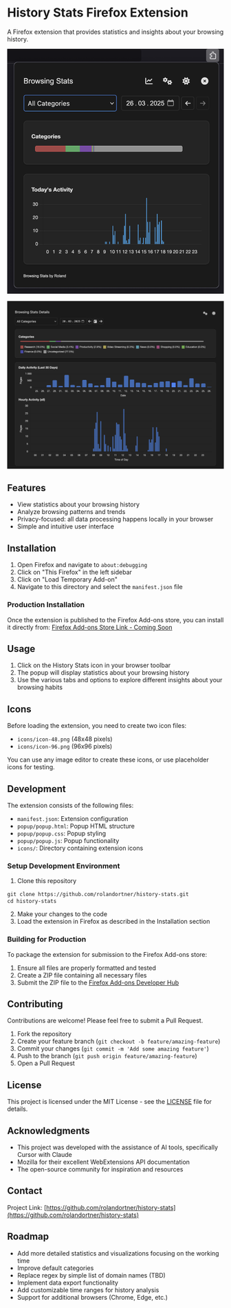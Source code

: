 # History Stats Firefox Extension

A Firefox extension that provides statistics and insights about your browsing history.

![screenshot](/icons/screenshot-popup.png)

![screenshot](/icons/screenshot-extension.png)

## Features

- View statistics about your browsing history
- Analyze browsing patterns and trends
- Privacy-focused: all data processing happens locally in your browser
- Simple and intuitive user interface

## Installation

1. Open Firefox and navigate to `about:debugging`
2. Click on "This Firefox" in the left sidebar
3. Click on "Load Temporary Add-on"
4. Navigate to this directory and select the `manifest.json` file

### Production Installation

Once the extension is published to the Firefox Add-ons store, you can install it directly from:
[Firefox Add-ons Store Link - Coming Soon]()

## Usage

1. Click on the History Stats icon in your browser toolbar
2. The popup will display statistics about your browsing history
3. Use the various tabs and options to explore different insights about your browsing habits

## Icons

Before loading the extension, you need to create two icon files:
- `icons/icon-48.png` (48x48 pixels)
- `icons/icon-96.png` (96x96 pixels)

You can use any image editor to create these icons, or use placeholder icons for testing.

## Development

The extension consists of the following files:
- `manifest.json`: Extension configuration
- `popup/popup.html`: Popup HTML structure
- `popup/popup.css`: Popup styling
- `popup/popup.js`: Popup functionality
- `icons/`: Directory containing extension icons

### Setup Development Environment

1. Clone this repository
```
git clone https://github.com/rolandortner/history-stats.git
cd history-stats
```

2. Make your changes to the code
3. Load the extension in Firefox as described in the Installation section

### Building for Production

To package the extension for submission to the Firefox Add-ons store:

1. Ensure all files are properly formatted and tested
2. Create a ZIP file containing all necessary files
3. Submit the ZIP file to the [Firefox Add-ons Developer Hub](https://addons.mozilla.org/developers/)

## Contributing

Contributions are welcome! Please feel free to submit a Pull Request.

1. Fork the repository
2. Create your feature branch (`git checkout -b feature/amazing-feature`)
3. Commit your changes (`git commit -m 'Add some amazing feature'`)
4. Push to the branch (`git push origin feature/amazing-feature`)
5. Open a Pull Request

## License

This project is licensed under the MIT License - see the [LICENSE](LICENSE) file for details.

## Acknowledgments

- This project was developed with the assistance of AI tools, specifically Cursor with Claude
- Mozilla for their excellent WebExtensions API documentation
- The open-source community for inspiration and resources

## Contact

Project Link: [https://github.com/rolandortner/history-stats](https://github.com/rolandortner/history-stats)

## Roadmap

- Add more detailed statistics and visualizations focusing on the working time
- Improve default categories
- Replace regex by simple list of domain names (TBD)
- Implement data export functionality
- Add customizable time ranges for history analysis
- Support for additional browsers (Chrome, Edge, etc.)
